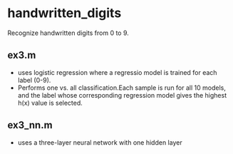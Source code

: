 # handwritten_digits

Recognize handwritten digits from 0 to 9. 

## ex3.m
- uses logistic regression where a regressio model is trained for each label (0-9). 
- Performs one vs. all classification.Each sample is run for all 10 models, and the label whose corresponding regression model gives the highest h(x) value is selected. 

## ex3_nn.m 
- uses a three-layer neural network with one hidden layer
